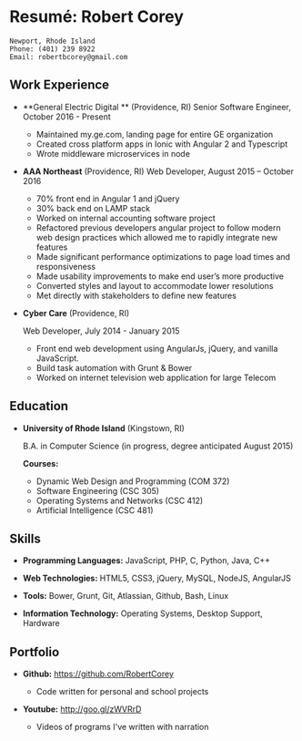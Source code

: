 Resumé: Robert Corey
===============

    Newport, Rhode Island
    Phone: (401) 239 8922  
    Email: robertbcorey@gmail.com

Work Experience
---------------
*   **General Electric Digital ** (Providence, RI)
    Senior Software Engineer, October 2016 - Present
    - Maintained my.ge.com, landing page for entire GE organization
    - Created cross platform apps in Ionic with Angular 2 and Typescript
    - Wrote middleware microservices in node
*   **AAA Northeast** (Providence, RI)
    Web Developer, August 2015 – October 2016
    - 70% front end in Angular 1 and jQuery
    - 30% back end on LAMP stack
    - Worked on internal accounting software project
    - Refactored previous developers angular project  to follow  modern web  design practices which allowed me to rapidly integrate new features
    - Made significant performance optimizations to page load times and responsiveness
    - Made usability improvements to make end user’s more productive
    - Converted styles and layout to accommodate lower  resolutions
    - Met directly with stakeholders to define new features

*   **Cyber Care** (Providence, RI)

    Web Developer, July 2014 - January 2015
    - Front end web development using AngularJs, jQuery, and vanilla JavaScript.
    - Build task automation with Grunt & Bower
    - Worked on internet television web application for large Telecom

Education
---------

*   **University of Rhode Island** (Kingstown, RI)

    B.A. in Computer Science (in progress, degree anticipated August 2015)

    **Courses:**

    - Dynamic Web Design and Programming (COM 372)
    - Software Engineering (CSC 305)
    - Operating Systems and Networks (CSC 412)
    - Artificial Intelligence (CSC 481)


Skills
------

*   **Programming Languages:** JavaScript, PHP, C, Python, Java, C++

*   **Web Technologies:** HTML5, CSS3, jQuery, MySQL, NodeJS, AngularJS

*   **Tools:** Bower, Grunt, Git, Atlassian, Github, Bash, Linux

*   **Information Technology:** Operating Systems, Desktop Support, Hardware

Portfolio
---------
*   **Github:** https://github.com/RobertCorey

    - Code written for personal and school projects

*   **Youtube:** http://goo.gl/zWVRrD

    - Videos of programs I've written with narration
